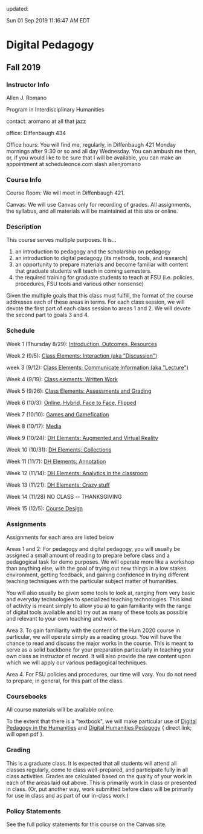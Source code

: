 updated:

Sun 01 Sep 2019 11:16:47 AM EDT

# Digital Pedagogy
## Fall 2019

### Instructor Info

Allen J. Romano

Program in Interdisciplinary Humanities

contact: aromano at all that jazz

office: Diffenbaugh 434

Office hours: You will find me, regularly, in Diffenbaugh 421 Monday mornings after 9:30 or so and all day Wednesday. You can ambush me then, or, if you would like to be sure that I will be available, you can make an appointment at scheduleonce.com slash allenjromano

### Course Info

Course Room: We will meet in Diffenbaugh 421.

Canvas: We will use Canvas only for recording of grades. All assignments, the syllabus, and all materials will be maintained at this site or online.

### Description

This course serves multiple purposes. It is...
1. an introduction to pedagogy and the scholarship on pedagogy
2. an introduction to digital pedagogy (its methods, tools, and research)
3. an opportunity to prepare materials and become familiar with content that graduate students will teach in coming semesters. 
4. the required training for graduate students to teach at FSU (i.e. policies, procedures, FSU tools and various other nonsense)

Given the multiple goals that this class must fulfill, the format of the course addresses each of these areas in terms. For each class session, we will devote the first part of each class session to areas 1 and 2. We will devote the second part to goals 3 and 4.

### Schedule

Week 1 (Thursday 8/29): [Introduction, Outcomes, Resources](week1)

Week 2 (9/5): [Class Elements: Interaction (aka "Discussion")](week2)

week 3 (9/12): [Class Elements: Communicate Information (aka "Lecture")](week3)

Week 4 (9/19): [Class elements: Written Work](week4)

Week 5 (9/26): [Class Elements: Assessments and Grading](week5)

Week 6 (10/3): [Online, Hybrid, Face to Face, Flipped](week6)

Week 7 (10/10): [Games and Gamefication](week7)

Week 8 (10/17): [Media](week8)

Week 9 (10/24): [DH Elements: Augmented and Virtual Reality](week9)

Week 10 (10/31): [DH Elements: Collections](week10)

Week 11 (11/7): [DH Elements: Annotation](week11)

Week 12 (11/14): [DH Elements: Analytics in the classroom](week12)

Week 13 (11/21): [DH Elements: Crazy stuff](week13) 

Week 14 (11/28) NO CLASS -- THANKSGIVING

Week 15 (12/5): [Course Design](week15)

### Assignments
Assignments for each area are listed below

Areas 1 and 2: For pedagogy and digital pedagogy, you will usually be assigned a small amount of reading to prepare before class and a pedagogical task for demo purposes. We will operate more like a workshop than anything else, with the goal of trying out new things in a low stakes environment, getting feedback, and gaining confidence in trying different teaching techniques with the particular subject matter of humanities. 

You will also usually be given some tools to look at, ranging from very basic and everyday technologies to specialized teaching technologies. This kind of activity is meant simply to allow you a) to gain familiarity with the range of digital tools available and b) try out as many of these tools as possible and relevant to your own teaching and work. 

Area 3. To gain familiarity with the content of the Hum 2020 course in particular, we will operate simply as a reading group. You will have the chance to read and discuss the major works in the course. This is meant to serve as a solid backbone for your preparation particularly in teaching your own class as instructor of record. It will also provide the raw content upon which we will apply our various pedagogical techniques.

Area 4. For FSU policies and procedures, our time will vary. You do not need to prepare, in general, for this part of the class. 

### Coursebooks

All course materials will be available online.

To the extent that there is a "textbook", we will make particular use of [Digital Pedagogy in the Humanities](https://digitalpedagogy.mla.hcommons.org/description/) and [Digital Humanities Pedagogy](https://www.google.com/url?sa=t&rct=j&q=&esrc=s&source=web&cd=4&ved=2ahUKEwi-jIHDkqjkAhXMT98KHbJHBM0QFjADegQIARAC&url=https%3A%2F%2Fwww.oapen.org%2Fdownload%3Ftype%3Ddocument%26docid%3D646740&usg=AOvVaw36pWJi9uG9s3QUETdNKNAN) { direct link; will open pdf }. 

### Grading

This is a graduate class. It is expected that all students will attend all classes regularly, come to class well-prepared, and participate fully in all class activities. 
Grades are calculated based on the quality of your work in each of the areas laid out above. This is primarily work in class or presented in class. (Or, put another way, work submitted before class will be primarily for use in class and as part of our in-class work.) 


### Policy Statements

See the full policy statements for this course on the Canvas site.


